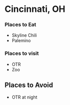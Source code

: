 # Cincinnati, OH

### Places to Eat
- Skyline Chili
- Palemino

### Places to visit
- OTR
- Zoo

## Places to Avoid
- OTR at night
